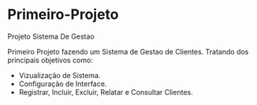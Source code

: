 # Primeiro-Projeto
Projeto Sistema De Gestao

Primeiro Projeto fazendo um Sistema de Gestao de Clientes. Tratando dos principais objetivos como:
- Vizualização de Sistema.
- Configuração de Interface.
- Registrar, Incluir, Excluir, Relatar e Consultar Clientes.
